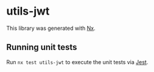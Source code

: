 # utils-jwt

This library was generated with [Nx](https://nx.dev).

## Running unit tests

Run `nx test utils-jwt` to execute the unit tests via [Jest](https://jestjs.io).
